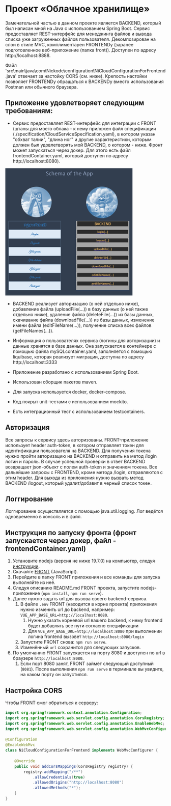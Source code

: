 # Проект «Облачное хранилище»

Замечательной частью в данном проекте является BACKEND, который был написан мной на Java с использованием Spring Boot. Сервис предоставляет REST-интерфейс для менеджинга файлов и вывода списка уже загруженных файлов пользователя. Декомпозирован на слои в стиле MVC, комплиментарен FRONTENDу (заранее подготовленное веб-приложение (папка front)). Доступен по адресу http://localhost:8888.

 Файл 'src\main\java\com\Nickode\configuration\NiCloudConfigurationForFrontend.java' отвечает за настойку CORS (см. ниже).
 Крепость настойки позволяет FRONTENDу обращаться к BACKENDу вместо использования Postman или обычного браузера.

## Приложение удовлетворяет следующим требованиям:

- Сервис предоставляет REST-интерфейс для интеграции с FRONT (штаны для моего облака - к нему приложен файл спецификации (./specification/CloudServiceSpecification.yaml), в котором указан "обхват талии", "длина ног" и другие характеристики, которым должен был удовлетворять мой BACKEND, о котором - ниже. Фронт может запускаться через докер. Для этого есть файл frontendContainer.yaml, который доступен по адресу http://localhost:8080).

<img src="SchemaOfTheApp.png" width="400" height="400">

- BACKEND реализует авторизацию (о ней отдельно ниже), добавление файла (uploadFile(...)) в базу данных (о ней также отдельно ниже), удаление файла (deleteFile(...)) из базы данных, скачивание файла (downloadFile(...)) из базы данных, изменение имени файла (editFileName(...)), получение списка всех файлов (getFileNames(...)).

- Информация о пользователях сервиса (логины для авторизации) и данные хранятся в базе данных. Она запускается в контейнере с помощью файла mySQLcontainer.yaml, заполняется с помощью liquibase, которая реализует миграции, доступна по адресу http://localhost:3333

- Приложение разработано с использованием Spring Boot.

- Использован сборщик пакетов maven.

- Для запуска используется docker, docker-compose.

- Код покрыт unit-тестами с использованием mockito.

- Есть интеграционный тест с использованием testcontainers.

## Авторизация
Все запросы к сервису здесь авторизованы.
FRONT-приложение использует header auth-token, в котором отправляет токен для идентификации пользователя на BACKEND. Для получения токена нужно пройти авторизацию на BACKEND и отправить на метод /login логин и пароль. В случае успешной проверки в ответ BACKEND возвращает json-объект с полем auth-token и значением токена. Все дальейшие запросы с FRONTEND, кроме метода /login, отправляются с этим header. Для выхода из приложения нужно вызвать метод BACKEND /logout, который удалит/добавит в черный список токен.

## Логгирование
Логгирование осуществляется с помощью java.util.logging. Лог ведётся одновременно в консоль и в файл.

## Инструкция по запуску фронта (фронт запускается через докер, файл - frontendContainer.yaml)
1. Установите nodejs (версия не ниже 19.7.0) на компьютер, следуя [инструкции](https://nodejs.org/ru/download/current/).
2. Скачайте [FRONT](./netology-diplom-frontend) (JavaScript).
3. Перейдите в папку FRONT приложения и все команды для запуска выполняйте из неё.
4. Следуя описанию README.md FRONT проекта, запустите nodejs-приложение (`npm install`, `npm run serve`).
5. Далее нужно задать url для вызова своего backend-сервиса.
    1. В файле `.env` FRONT (находится в корне проекта) приложения нужно изменить url до backend, например: `VUE_APP_BASE_URL=http://localhost:8080`. 
       1. Нужно указать корневой url вашего backend, к нему frontend будет добавлять все пути согласно спецификации
       2. Для `VUE_APP_BASE_URL=http://localhost:8080` при выполнении логина frontend вызовет `http://localhost:8080/login`
    2. Запустите FRONT снова: `npm run serve`.
    3. Изменённый `url` сохранится для следующих запусков.
6. По умолчанию FRONT запускается на порту 8080 и доступен по url в браузере `http://localhost:8080`. 
   1. Если порт 8080 занят, FRONT займёт следующий доступный (`8081`). После выполнения `npm run serve` в терминале вы увидите, на каком порту он запустился.

## Настройка CORS

Чтобы FRONT смог обратиться к серверу: 
```java
import org.springframework.context.annotation.Configuration;
import org.springframework.web.servlet.config.annotation.CorsRegistry;
import org.springframework.web.servlet.config.annotation.EnableWebMvc;
import org.springframework.web.servlet.config.annotation.WebMvcConfigurer;

@Configuration
@EnableWebMvc
class NiCloudConfigurationForFrontend implements WebMvcConfigurer {

    @Override
    public void addCorsMappings(CorsRegistry registry) {
        registry.addMapping("/**")
            .allowCredentials(true)
            .allowedOrigins("http://localhost:8080")
            .allowedMethods("*");
    }
}
